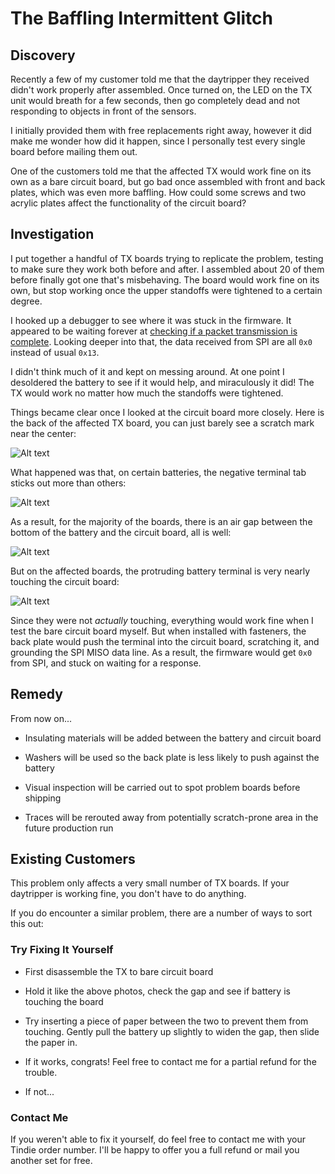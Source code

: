 # The Baffling Intermittent Glitch

## Discovery

Recently a few of my customer told me that the daytripper they received didn't work properly after assembled. Once turned on, the LED on the TX unit would breath for a few seconds, then go completely dead and not responding to objects in front of the sensors. 

I initially provided them with free replacements right away, however it did make me wonder how did it happen, since I personally test every single board before mailing them out.

One of the customers told me that the affected TX would work fine on its own as a bare circuit board, but go bad once assembled with front and back plates, which was even more baffling. How could some screws and two acrylic plates affect the functionality of the circuit board?

## Investigation

I put together a handful of TX boards trying to replicate the problem, testing to make sure they work both before and after. I assembled about 20 of them before finally got one that's misbehaving. The board would work fine on its own, but stop working once the upper standoffs were tightened to a certain degree.

I hooked up a debugger to see where it was stuck in the firmware. It appeared to be waiting forever at [checking if a packet transmission is complete](https://github.com/dekuNukem/daytripper/blob/865081e2ba3adbdf7ebfdae3229aa89da2c86ae7/firmware/tx_bss/Src/helpers.c#L200). Looking deeper into that, the data received from SPI are all `0x0` instead of usual `0x13`.

I didn't think much of it and kept on messing around. At one point I desoldered the battery to see if it would help, and miraculously it did! The TX would work no matter how much the standoffs were tightened. 

Things became clear once I looked at the circuit board more closely. Here is the back of the affected TX board, you can just barely see a scratch mark near the center:

![Alt text](resources/photos/glitch1.jpeg)

What happened was that, on certain batteries, the negative terminal tab sticks out more than others:

![Alt text](resources/photos/glitch2.jpeg)

As a result, for the majority of the boards, there is an air gap between the bottom of the battery and the circuit board, all is well:

![Alt text](resources/photos/glitch3.jpeg)

But on the affected boards, the protruding battery terminal is very nearly touching the circuit board:

![Alt text](resources/photos/glitch4.jpeg)

Since they were not *actually* touching, everything would work fine when I test the bare circuit board myself. But when installed with fasteners, the back plate would push the terminal into the circuit board, scratching it, and grounding the SPI MISO data line. As a result, the firmware would get `0x0` from SPI, and stuck on waiting for a response.

## Remedy

From now on...

* Insulating materials will be added between the battery and circuit board

* Washers will be used so the back plate is less likely to push against the battery

* Visual inspection will be carried out to spot problem boards before shipping

* Traces will be rerouted away from potentially scratch-prone area in the future production run

## Existing Customers

This problem only affects a very small number of TX boards. If your daytripper is working fine, you don't have to do anything.

If you do encounter a similar problem, there are a number of ways to sort this out:

### Try Fixing It Yourself

* First disassemble the TX to bare circuit board

* Hold it like the above photos, check the gap and see if battery is touching the board

* Try inserting a piece of paper between the two to prevent them from touching. Gently pull the battery up slightly to widen the gap, then slide the paper in.

* If it works, congrats! Feel free to contact me for a partial refund for the trouble.

* If not...

### Contact Me

If you weren't able to fix it yourself, do feel free to contact me with your Tindie order number. I'll be happy to offer you a full refund or mail you another set for free.
